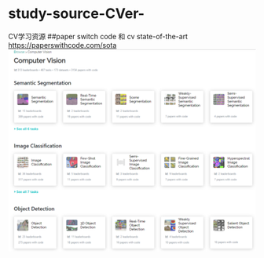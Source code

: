 # study-source-CVer-
CV学习资源
##paper switch code 和 cv state-of-the-art
https://paperswithcode.com/sota
![avatar](cv_state_of_art.png)
